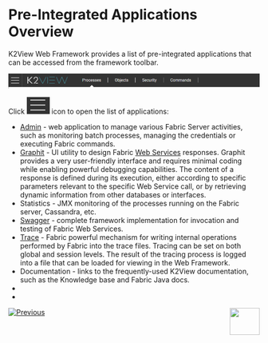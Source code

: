 # Pre-Integrated Applications Overview

K2View Web Framework provides a list of pre-integrated applications that can be accessed from the framework toolbar. 

![image](images/30_02_toolbar.PNG)

Click ![image](images/30_02_icon.PNG) icon to open the list of applications:

- [Admin](03_web_admin_application.md) - web application to manage various Fabric Server activities, such as monitoring batch processes, managing the credentials or executing Fabric commands.
- [Graphit](/articles/15_web_services_and_graphit/17_Graphit/01_graphit_overview.md) - UI utility to design Fabric [Web Services](/articles/15_web_services_and_graphit/01_web_services_overview.md) responses. Graphit provides a very user-friendly interface and requires minimal coding while enabling powerful debugging capabilities. The content of a response is defined during its execution, either according to specific parameters relevant to the specific Web Service call, or by retrieving dynamic information from other databases or interfaces.
- Statistics - JMX monitoring of the processes running on the Fabric server, Cassandra, etc.
- [Swagger](/articles/15_web_services_and_graphit/09_swagger.md) - complete framework implementation for invocation and testing of Fabric Web Services.
- [Trace](/articles/29_tracing/05_trace_view.md) - Fabric powerful mechanism for writing internal operations performed by Fabric into the trace files. Tracing can be set on both global and session levels. The result of the tracing process is logged into a file that can be loaded for viewing in the Web Framework.
- Documentation - links to the frequently-used K2View documentation, such as the Knowledge base and Fabric Java docs.
- <!--6.4 Data Catalog - TBD-->
- <!--6.4 Data Editor - TBD-->



[![Previous](/articles/images/Previous.png)](01_web_framework_overview.md)[<img align="right" width="60" height="54" src="/articles/images/Next.png">](03_web_admin_application.md) 